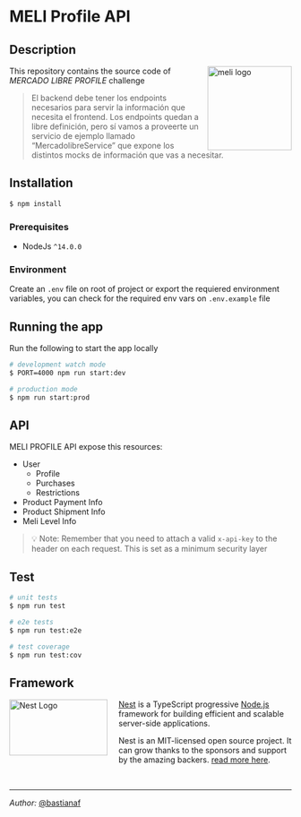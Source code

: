 # MELI Profile API

## Description

<img align="right" width="150" height="150" src="https://http2.mlstatic.com/frontend-assets/ui-navigation/5.19.1/mercadolibre/180x180.png" alt="meli logo" /></img>

This repository contains the source code of _MERCADO LIBRE PROFILE_ challenge

> El backend debe tener los endpoints necesarios para servir la información que necesita el
frontend. Los endpoints quedan a libre definición, pero sí vamos a proveerte un servicio de
ejemplo llamado “MercadolibreService” que expone los distintos mocks de información que
vas a necesitar.

## Installation

```bash
$ npm install
```
### Prerequisites  

- NodeJs `^14.0.0`

### Environment

Create an `.env` file on root of project or export the requiered environment variables, you can check for the required env vars on `.env.example` file

## Running the app

Run the following to start the app locally
```bash
# development watch mode
$ PORT=4000 npm run start:dev

# production mode
$ npm run start:prod
```

## API

MELI PROFILE API expose this resources:

* User
  * Profile
  * Purchases
  * Restrictions
* Product Payment Info
* Product Shipment Info
* Meli Level Info

>💡 Note: Remember that you need to attach a valid `x-api-key` to the header on each request. This is set as a minimum security layer

## Test

```bash
# unit tests
$ npm run test

# e2e tests
$ npm run test:e2e

# test coverage
$ npm run test:cov
```

## Framework

<a href="http://nestjs.com/" target="blank"><img align="left" width="175" height="100" style="margin-right: 20px" src="https://nestjs.com/img/logo_text.svg" alt="Nest Logo" /></a>

[Nest](https://github.com/nestjs/nest) is a TypeScript progressive <a href="http://nodejs.org" target="_blank">Node.js</a> framework for building efficient and scalable server-side applications.

Nest is an MIT-licensed open source project. It can grow thanks to the sponsors and support by the amazing backers. [read more here](https://docs.nestjs.com/support).

<br>

___

<right> _Author:_ [@bastianaf](https://github.com/bastiaf)</right>
